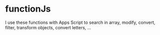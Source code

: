 # functionJs
I use these functions with Apps Script to search in array, modify, convert, filter, transform objects, convert letters, ...
